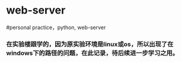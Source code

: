 # web-server
#personal practice，python,  web-server
### 在实验楼跟学的，因为原实验环境是linux或os，所以出现了在windows下的路径的问题，在此记录，待后续进一步学习之用。
